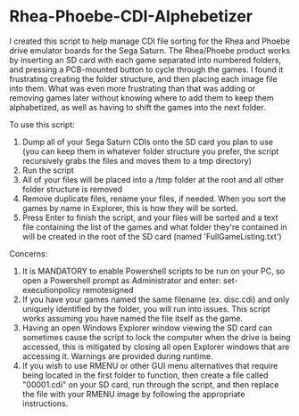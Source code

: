 # Rhea-Phoebe-CDI-Alphebetizer

I created this script to help manage CDI file sorting for the Rhea and Phoebe drive emulator boards for the Sega Saturn.
The Rhea/Phoebe product works by inserting an SD card with each game separated into numbered folders, and pressing a PCB-mounted button to cycle through the games.
I found it frustrating creating the folder structure, and then placing each image file into them.
What was even more frustrating than that was adding or removing games later without knowing where to add them to keep them alphabetized, as well as having to shift the games into the next folder.

To use this script:
1. Dump all of your Sega Saturn CDIs onto the SD card you plan to use (you can keep them in whatever folder structure you prefer, the script recursively grabs the files and moves them to a tmp directory)
2. Run the script
3. All of your files will be placed into a /tmp folder at the root and all other folder structure is removed
4. Remove duplicate files, rename your files, if needed. When you sort the games by name in Explorer, this is how they will be sorted.
5. Press Enter to finish the script, and your files will be sorted and a text file containing the list of the games and what folder they're contained in will be created in the root of the SD card (named 'FullGameListing.txt')

Concerns:
1. It is MANDATORY to enable Powershell scripts to be run on your PC, so open a Powershell prompt as Administrator and enter:
  set-executionpolicy remotesigned
2. If you have your games named the same filename (ex. disc.cdi) and only uniquely identified by the folder, you will run into issues. This script works assuming you have named the file itself as the game.
3. Having an open Windows Explorer window viewing the SD card can sometimes cause the script to lock the computer when the drive is being accessed, this is mitigated by closing all open Explorer windows that are accessing it. Warnings are provided during runtime.
4. If you wish to use RMENU or other GUI menu alternatives that require being located in the first folder to function, then create a file called "00001.cdi" on your SD card, run through the script, and then replace the file with your RMENU image by following the appropriate instructions.
